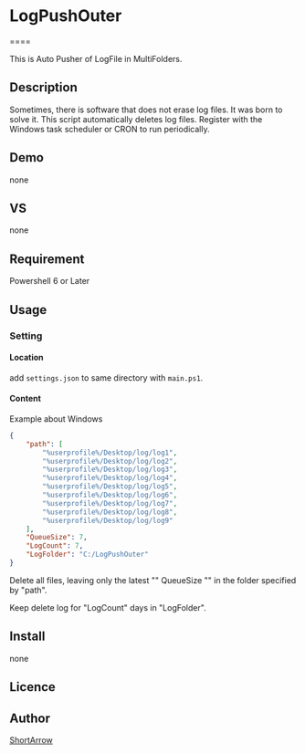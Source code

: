 
# LogPushOuter

====

This is Auto Pusher of LogFile in MultiFolders.

## Description

Sometimes, there is software that does not erase log files. It was born to solve it. This script automatically deletes log files. Register with the Windows task scheduler or CRON to run periodically.

## Demo

none

## VS

none

## Requirement

Powershell 6 or Later

## Usage

### Setting

#### Location

add `settings.json` to same directory with `main.ps1`.

#### Content

Example about Windows

```json
{
    "path": [
        "%userprofile%/Desktop/log/log1",
        "%userprofile%/Desktop/log/log2",
        "%userprofile%/Desktop/log/log3",
        "%userprofile%/Desktop/log/log4",
        "%userprofile%/Desktop/log/log5",
        "%userprofile%/Desktop/log/log6",
        "%userprofile%/Desktop/log/log7",
        "%userprofile%/Desktop/log/log8",
        "%userprofile%/Desktop/log/log9"
    ],
    "QueueSize": 7,
    "LogCount": 7,
    "LogFolder": "C:/LogPushOuter"
}
```

Delete all files, leaving only the latest "" QueueSize "" in the folder specified by "path".

Keep delete log for "LogCount" days in "LogFolder".

## Install

none

## Licence

## Author

[ShortArrow](https://github.com/ShortArrow)
